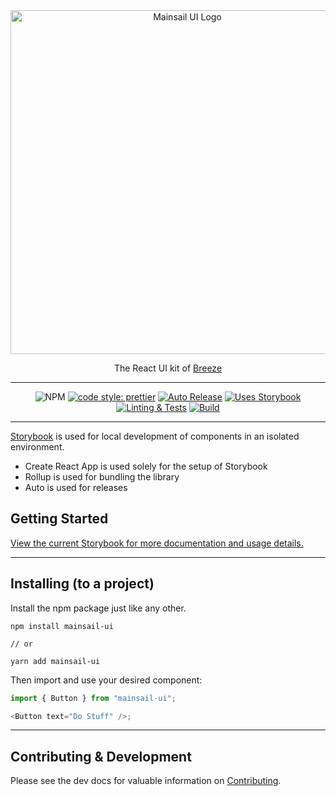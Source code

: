 <div align="center">
  <img
    src="src/assets/img/mainsail-ui.svg"
    alt="Mainsail UI Logo"
    width="550px"
    padding="40px"
  />
  <br />
  <p>The React UI kit of <a href="https://www.breezechms.com/">Breeze</a></p>
</div>

---

<div align="center">

![NPM](https://img.shields.io/npm/v/mainsail-ui?color=%23006fba)
[![code style: prettier](https://img.shields.io/badge/code_style-prettier-ff69b4.svg?style=flat-square)](https://github.com/prettier/prettier)
[![Auto Release](https://img.shields.io/badge/release-auto.svg?colorA=888888&colorB=9B065A&label=auto)](https://github.com/intuit/auto)
[![Uses Storybook](https://raw.githubusercontent.com/storybookjs/brand/master/badge/badge-storybook.svg)](https://storybook.js.org/)
[![Linting & Tests](https://github.com/BreezeChMS/mainsail-ui/actions/workflows/test.yml/badge.svg)](https://github.com/BreezeChMS/mainsail-ui/actions/workflows/test.yml)
[![Build](https://github.com/BreezeChMS/mainsail-ui/actions/workflows/mainsail-build.yml/badge.svg?event=push)](https://github.com/BreezeChMS/mainsail-ui/actions/workflows/mainsail-build.yml)
  
</div>

---

[Storybook](https://storybook.js.org/) is used for local development of components in an isolated environment.

-   Create React App is used solely for the setup of Storybook
-   Rollup is used for bundling the library
-   Auto is used for releases

## Getting Started

[View the current Storybook for more documentation and usage details.](https://mainsail-ui.com/docs/intro)

---

## Installing (to a project)

Install the npm package just like any other.

```
npm install mainsail-ui

// or

yarn add mainsail-ui
```

Then import and use your desired component:

```js
import { Button } from "mainsail-ui";

<Button text="Do Stuff" />;
```

---

## Contributing & Development

Please see the dev docs for valuable information on [Contributing](https://mainsail-ui.com/docs/development/getting-started).
